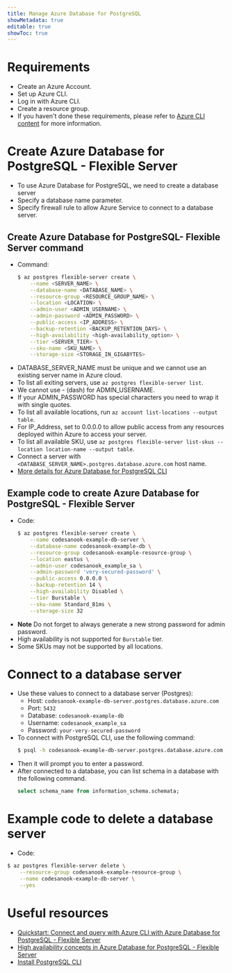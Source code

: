 ```yaml
---
title: Manage Azure Database for PostgreSQL
showMetadata: true
editable: true
showToc: true
---
```


# Requirements
- Create an Azure Account.
- Set up Azure CLI.
- Log in with Azure CLI.
- Create a resource group.
- If you haven't done these requirements, please refer to [Azure CLI content](/cloud-hosting/azure/azure-cli) for more information.

# Create Azure Database for PostgreSQL - Flexible Server
- To use Azure Database for PostgreSQL, we need to create a database server
- Specify a database name parameter.
- Specify firewall rule to allow Azure Service to connect to a database server.

## Create Azure Database for PostgreSQL- Flexible Server command
- Command:
  ```sh
  $ az postgres flexible-server create \
      --name <SERVER_NAME> \
      --database-name <DATABASE_NAME> \
      --resource-group <RESOURCE_GROUP_NAME> \
      --location <LOCATION> \
      --admin-user <ADMIN_USERNAME> \
      --admin-password <ADMIN_PASSWORD> \
      --public-access <IP_ADDRESS> \
      --backup-retention <BACKUP_RETENTION_DAYS> \
      --high-availability <high-availability_option> \
      --tier <SERVER_TIER> \
      --sku-name <SKU_NAME> \
      --storage-size <STORAGE_IN_GIGABYTES>
  ```
- DATABASE_SERVER_NAME must be unique and we cannot use an existing server name in Azure cloud.
- To list all exiting servers, use `az postgres flexible-server list`.
- We cannot use - (dash) for  ADMIN_USERNAME.
- If your ADMIN_PASSWORD has special characters you need to wrap it with single quotes.
- To list all available locations, run `az account list-locations --output table`.
- For IP_Address, set to 0.0.0.0 to allow public access from any resources deployed within Azure to access your server.
- To list all available SKU, use `az postgres flexible-server list-skus --location location-name --output table`.
- Connect a server with `<DATABASE_SERVER_NAME>.postgres.database.azure.com` host name.
- [More details for Azure Database for PostgreSQL CLI](https://learn.microsoft.com/en-us/cli/azure/postgres/flexible-server?view=azure-cli-latest#az-postgres-flexible-server-create)

## Example code to create Azure Database for PostgreSQL - Flexible Server
- Code:
  ```sh
  $ az postgres flexible-server create \
      --name codesanook-example-db-server \
      --database-name codesanook-example-db \
      --resource-group codesanook-example-resource-group \
      --location eastus \
      --admin-user codesanook_example_sa \
      --admin-password 'very-secured-password' \
      --public-access 0.0.0.0 \
      --backup-retention 14 \
      --high-availability Disabled \
      --tier Burstable \
      --sku-name Standard_B1ms \
      --storage-size 32
  ```
 - **Note** Do not forget to always generate a new strong password for admin password.
 - High availability is not supported for `Burstable` tier.
 - Some SKUs may not be supported by all locations.



# Connect to a database server
- Use these values to connect to a database server (Postgres):
  - Host: `codesanook-example-db-server.postgres.database.azure.com`
  - Port: `5432`
  - Database: `codesanook-example-db`
  - Username: `codesanook_example_sa`
  - Password: `your-very-secured-password`
- To connect with PostgreSQL CLI, use the following command:
  ```sh
  $ psql -h codesanook-example-db-server.postgres.database.azure.com -U codesanook_example_sa codesanook-example-db
  ```
- Then it will prompt you to enter a password.
- After connected to a database, you can list schema in a database with the following command.
  ```sql
  select schema_name from information_schema.schemata;
  ```

# Example code to delete a database server
- Code:
```sh
$ az postgres flexible-server delete \
    --resource-group codesanook-example-resource-group \
    --name codesanook-example-db-server \
    --yes
```

# Useful resources
- [Quickstart: Connect and query with Azure CLI with Azure Database for PostgreSQL - Flexible Server](https://learn.microsoft.com/en-us/azure/postgresql/flexible-server/connect-azure-cli)
- [High availability concepts in Azure Database for PostgreSQL - Flexible Server](https://learn.microsoft.com/en-us/azure/postgresql/flexible-server/concepts-high-availability)
- [Install PostgreSQL CLI](https://www.postgresql.org/download/linux/ubuntu/)
